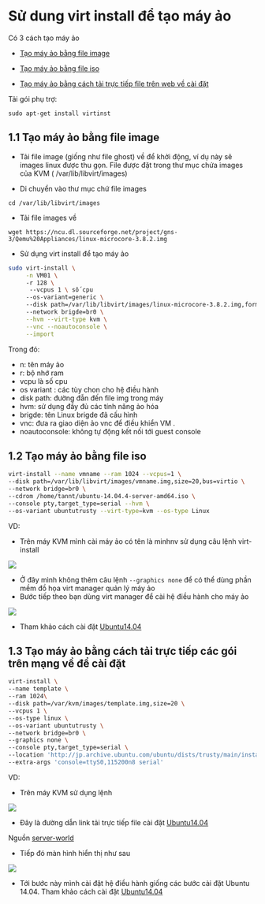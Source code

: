 # Sử dung virt install để tạo máy ảo 

Có 3 cách tạo máy ảo 
 
- [Tạo máy ảo bằng file image](#img)

- [Tạo máy ảo bằng file iso](#iso)

- [Tạo máy ảo bằng cách tải trực tiếp file trên web về cài đặt](#web) 

Tải gói phụ trợ: 

```sudo apt-get install virtinst```

<a name=imd></a>
## 1.1 Tạo máy ảo bằng file image 

- Tải file image (giống như file ghost) về để khởi động, ví dụ này sẽ images linux được thu gọn. File được đặt trong thư mục chứa images của KVM ( /var/lib/libvirt/images)

- Di chuyển vào thư mục chứ file images

``cd /var/lib/libvirt/images``

- Tải file images về 

``wget https://ncu.dl.sourceforge.net/project/gns-3/Qemu%20Appliances/linux-microcore-3.8.2.img``

- Sử dụng virt install để tạo máy ảo 

```sh 
sudo virt-install \
     -n VM01 \ 
     -r 128 \ 
      --vcpus 1 \ số cpu 
     --os-variant=generic \ 
     --disk path=/var/lib/libvirt/images/linux-microcore-3.8.2.img,format=qcow2,bus=virtio,cache=none \ 
     --network brigde=br0 \
     --hvm --virt-type kvm \
     --vnc --noautoconsole \
     --import
```

Trong đó:

- n: tên máy ảo
- r: bộ nhớ ram
- vcpu là số cpu
- os variant : các tùy chon cho hệ điều hành
- disk path: đường đẫn đến file img trong máy
- hvm: sử dụng đầy đủ các tính năng ảo hóa
- brigde: tên Linux brigde đã cấu hình
- vnc: đưa ra giao diện ảo vnc để điều khiển VM .
- noautoconsole: không tự động kết nối tới guest console

<a name=iso></a>
## 1.2 Tạo máy ảo bằng file iso 

```sh 
virt-install --name vmname --ram 1024 --vcpus=1 \
--disk path=/var/lib/libvirt/images/vmname.img,size=20,bus=virtio \
--network bridge=br0 \
--cdrom /home/tannt/ubuntu-14.04.4-server-amd64.iso \
--console pty,target_type=serial --hvm \
--os-variant ubuntutrusty --virt-type=kvm --os-type Linux
```
VD: 
- Trên máy KVM mình cài máy ảo có tên là minhnv sử dụng câu lệnh virt-install

<img src="https://github.com/nguyenminh12051997/meditech-thuctap/blob/master/MinhNV/KVM/images/virt(iso).PNG?raw=true">

- Ở đây mình không thêm câu lệnh ``--graphics none`` để có thể dùng phần mềm đồ họa virt manager quản lý máy ảo 
- Bước tiếp theo bạn dùng virt manager để cài hệ điều hành cho máy ảo

<img src="https://github.com/nguyenminh12051997/meditech-thuctap/blob/master/MinhNV/KVM/images/virtisso.PNG?raw=true">

- Tham khảo cách cài đặt <a href="https://github.com/nguyenminh12051997/MediTech/blob/master/install_ubuntu_server.md">Ubuntu14.04</a>


<a name=web></a>
## 1.3 Tạo máy ảo bằng cách tải trực tiếp các gói trên mạng về để cài đặt

```sh
virt-install \
--name template \
--ram 1024\
--disk path=/var/kvm/images/template.img,size=20 \
--vcpus 1 \
--os-type linux \
--os-variant ubuntutrusty \
--network bridge=br0 \
--graphics none \
--console pty,target_type=serial \
--location 'http://jp.archive.ubuntu.com/ubuntu/dists/trusty/main/installer-amd64/' \
--extra-args 'console=ttyS0,115200n8 serial'
```
VD: 
- Trên máy KVM sử dụng lệnh

<img src="https://github.com/nguyenminh12051997/meditech-thuctap/blob/master/MinhNV/KVM/images/virtdown.PNG?raw=true">

- Đây là đường dẫn link tải trực tiếp file cài đặt <a href="http://jp.archive.ubuntu.com/ubuntu/dists/trusty/main/installer-amd64/">Ubuntu14.04</a>

Nguồn  <a href="https://www.server-world.info/en/note?os=Ubuntu_14.04&p=kvm&f=2">server-world</a>

- Tiếp đó màn hình hiển thị như sau 

<img src="https://github.com/nguyenminh12051997/meditech-thuctap/blob/master/MinhNV/KVM/images/virtdownss.PNG?raw=true">

- Tới bước này mình cài đặt hệ điều hành giống các bước cài đặt Ubuntu 14.04. Tham khảo cách cài đặt <a href="https://github.com/nguyenminh12051997/MediTech/blob/master/install_ubuntu_server.md">Ubuntu14.04</a>


